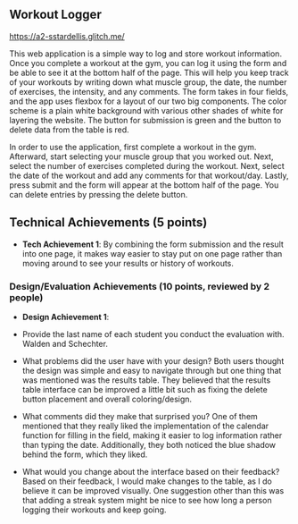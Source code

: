 ## Workout Logger

https://a2-sstardellis.glitch.me/

This web application is a simple way to log and store workout information. Once you complete a workout at the gym, you can log it using the form and be able to see it at the bottom half of the page.
This will help you keep track of your workouts by writing down what muscle group, the date, the number of exercises, the intensity, and any comments.
The form takes in four fields, and the app uses flexbox for a layout of our two big components. The color scheme is a plain white background with various other shades of white for layering the website.
The button for submission is green and the button to delete data from the table is red.

In order to use the application, first complete a workout in the gym. Afterward, start selecting your muscle group that you worked out. Next, select the number of exercises completed during the workout.
Next, select the date of the workout and add any comments for that workout/day. Lastly, press submit and the form will appear at the bottom half of the page. You can delete entries by pressing the delete button.

## Technical Achievements (5 points)
- **Tech Achievement 1**: By combining the form submission and the result into one page, it makes way easier to stay put on one page rather than moving around to see your results or history of workouts.

### Design/Evaluation Achievements (10 points, reviewed by 2 people)
- **Design Achievement 1**:

- Provide the last name of each student you conduct the evaluation with.
  Walden and Schechter.

- What problems did the user have with your design?
  Both users thought the design was simple and easy to navigate through but one thing that was mentioned was the results table.
  They believed that the results table interface can be improved a little bit such as fixing the delete button placement and overall coloring/design.

- What comments did they make that surprised you?
  One of them mentioned that they really liked the implementation of the calendar function for filling in the field, making it
  easier to log information rather than typing the date. Additionally, they both noticed the blue shadow behind the form, which they liked.

- What would you change about the interface based on their feedback?
  Based on their feedback, I would make changes to the table, as I do believe it can be improved visually. One suggestion other than this was that
  adding a streak system might be nice to see how long a person logging their workouts and keep going.
